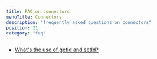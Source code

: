 ```yaml
---
title: FAQ on connectors
menuTitle: Connectors 
description: "frequently asked questions on connectors"
position: 21
category: "faq" 
---
```


* [What's the use of getId and setId?](/faq/connectors/getid-and-setid)